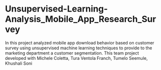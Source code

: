 # Unsupervised-Learning-Analysis_Mobile_App_Research_Survey
In this project analyzed mobile app download behavior based on customer survey using unsupervised machine learning techniques to provide to the marketing department a customer segmentation.
This team project developed with Michele Coletta, Tura Ventola Franch, Tumelo Seemule, Khushali Soni
